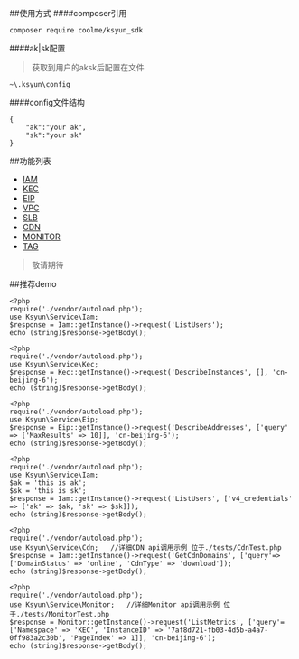 ##使用方式
####composer引用
```
composer require coolme/ksyun_sdk
```
####ak|sk配置
>获取到用户的aksk后配置在文件
```
~\.ksyun\config
```
####config文件结构
```
{
    "ak":"your ak",
    "sk":"your sk"
}
```

##功能列表
- [IAM](https://docs.ksyun.com/documents/1376)
- [KEC](https://docs.ksyun.com/documents/695)
- [EIP](https://docs.ksyun.com/documents/670)
- [VPC](https://docs.ksyun.com/products/3)
- [SLB](https://docs.ksyun.com/documents/1126)
- [CDN](https://docs.ksyun.com/read/latest/107/_book/index.html)
- [MONITOR](https://docs.ksyun.com/read/latest/81/_book/index.html)
- [TAG](https://docs.ksyun.com/read/latest/90/_book/index.html)

>敬请期待

##推荐demo
```
<?php
require('./vendor/autoload.php');
use Ksyun\Service\Iam;
$response = Iam::getInstance()->request('ListUsers');
echo (string)$response->getBody();
```

```
<?php
require('./vendor/autoload.php');
use Ksyun\Service\Kec;
$response = Kec::getInstance()->request('DescribeInstances', [], 'cn-beijing-6');
echo (string)$response->getBody();
```

```
<?php
require('./vendor/autoload.php');
use Ksyun\Service\Eip;
$response = Eip::getInstance()->request('DescribeAddresses', ['query' => ['MaxResults' => 10]], 'cn-beijing-6');
echo (string)$response->getBody();
```

```
<?php
require('./vendor/autoload.php');
use Ksyun\Service\Iam;
$ak = 'this is ak';
$sk = 'this is sk';
$response = Iam::getInstance()->request('ListUsers', ['v4_credentials' => ['ak' => $ak, 'sk' => $sk]]);
echo (string)$response->getBody();
```

```
<?php
require('./vendor/autoload.php');
use Ksyun\Service\Cdn;   //详细CDN api调用示例 位于./tests/CdnTest.php
$response = Iam::getInstance()->request('GetCdnDomains', ['query'=>['DomainStatus' => 'online', 'CdnType' => 'download']);
echo (string)$response->getBody();
```

```
<?php
require('./vendor/autoload.php');
use Ksyun\Service\Monitor;   //详细Monitor api调用示例 位于./tests/MonitorTest.php
$response = Monitor::getInstance()->request('ListMetrics', ['query'=['Namespace' => 'KEC', 'InstanceID' => '7af8d721-fb03-4d5b-a4a7-0ff983a2c30b', 'PageIndex' => 1]], 'cn-beijing-6'); 
echo (string)$response->getBody();
```
